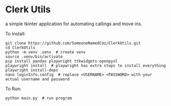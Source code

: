 # Clerk Utils

a simple tkinter application for automating callings and move ins.

To Install:

    git clone https://github.com/SomeoneNamedCaz/ClerkUtils.git
    cd ClerkUtils
    python -m venv .venv  # create venv 
    source .venv/bin/activate  
    pip install pandas playwright ttkwidgets openpyxl
    playwright install  # playwright has extra steps to install everything
    playwright install-deps
    nano loginInfo.config  # replace <USERNAME> <PASSWORD> with your actual username and password

To Run:

    python main.py  # run program
